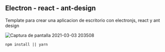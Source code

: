  ## Electron - react - ant-design 

 Template para crear una aplicacion de escritorio con electronjs, react y ant design
  
  ![Captura de pantalla 2021-03-03 203508](https://user-images.githubusercontent.com/30334174/109902929-b4fb3a00-7c60-11eb-8b69-52cd1fcc4cfa.png)
  
`npm install || yarn`







 

